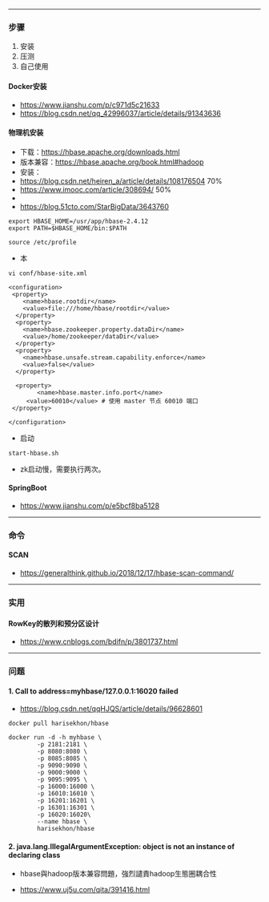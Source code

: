 
---
### 步骤
1. 安装
2. 压测
3. 自己使用


#### Docker安装
* https://www.jianshu.com/p/c971d5c21633
* https://blog.csdn.net/qq_42996037/article/details/91343636

#### 物理机安装

* 下载：https://hbase.apache.org/downloads.html
* 版本兼容：https://hbase.apache.org/book.html#hadoop
* 安装：
* https://blog.csdn.net/heiren_a/article/details/108176504 70%
* https://www.imooc.com/article/308694/ 50%
* 
* https://blog.51cto.com/StarBigData/3643760 



```shell
export HBASE_HOME=/usr/app/hbase-2.4.12
export PATH=$HBASE_HOME/bin:$PATH

source /etc/profile

```

* 本

```
vi conf/hbase-site.xml

<configuration>
 <property>
    <name>hbase.rootdir</name>
    <value>file:///home/hbase/rootdir</value>
  </property>
  <property>
    <name>hbase.zookeeper.property.dataDir</name>
    <value>/home/zookeeper/dataDir</value>
  </property>
  <property>
    <name>hbase.unsafe.stream.capability.enforce</name>
    <value>false</value>
  </property>
  
  <property>
 		<name>hbase.master.info.port</name>
	 <value>60010</value> # 使用 master 节点 60010 端口
 </property>

</configuration>

```

* 启动

```
start-hbase.sh

```

* zk启动慢，需要执行两次。




#### SpringBoot
* https://www.jianshu.com/p/e5bcf8ba5128

---
### 命令
#### SCAN
* https://generalthink.github.io/2018/12/17/hbase-scan-command/


---
### 实用
#### RowKey的散列和预分区设计
* https://www.cnblogs.com/bdifn/p/3801737.html 

---
### 问题
#### 1. Call to address=myhbase/127.0.0.1:16020 failed
* https://blog.csdn.net/qqHJQS/article/details/96628601
```
docker pull harisekhon/hbase

docker run -d -h myhbase \
        -p 2181:2181 \
        -p 8080:8080 \
        -p 8085:8085 \
        -p 9090:9090 \
        -p 9000:9000 \
        -p 9095:9095 \
        -p 16000:16000 \
        -p 16010:16010 \
        -p 16201:16201 \
        -p 16301:16301 \
        -p 16020:16020\
        --name hbase \
        harisekhon/hbase
```



#### 2. java.lang.IllegalArgumentException: object is not an instance of declaring class

* hbase與hadoop版本兼容問題，強烈譴責hadoop生態圈耦合性

* https://www.uj5u.com/qita/391416.html





